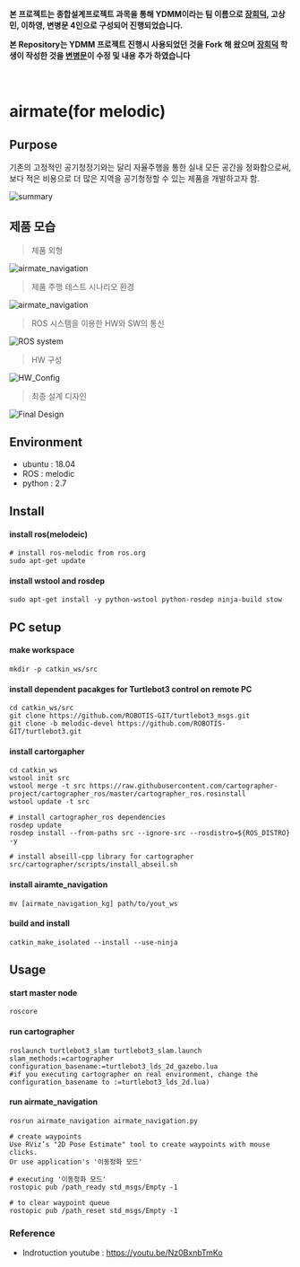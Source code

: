 **본 프로젝트는 종합설계프로젝트 과목을 통해 YDMM이라는 팀 이름으로 [장희덕](https://github.com/Heedeok), 고상민, 이하영, 변병문 4인으로 구성되어 진행되었습니다.**

**본 Repository는 YDMM 프로젝트 진행시 사용되었던 것을 Fork 해 왔으며 [장희덕](https://github.com/Heedeok) 학생이 작성한 것을 [변병문](https://github.com/Byung-moon)이 수정 및 내용 추가 하였습니다**

　
 　
  　
   
# airmate(for melodic)

## Purpose
 기존의 고정적인 공기청정기와는 달리 자율주행을 통한 실내 모든 공간을 정화함으로써, 보다 적은 비용으로 더 많은 지역을 공기청정할 수 있는 제품을 개발하고자 함.
 
 ![summary](readme_images/summary.PNG)


## 제품 모습
> 제품 외형

![airmate_navigation](readme_images/airmate.png "airmate")

> 제품 주행 테스트 시나리오 환경

![airmate_navigation](readme_images/airmate2.png "airmate")



> ROS 시스템을 이용한 HW와 SW의 통신

![ROS system](readme_images/ROS_system.png)

> HW 구성

![HW_Config](readme_images/HW_config.png)

> 최종 설계 디자인

![Final Design](readme_images/Final_Design.png)


## Environment
- ubuntu : 18.04
- ROS : melodic
- python : 2.7

## Install
#### install ros(melodeic)
```
# install ros-melodic from ros.org
sudo apt-get update
```
#### install wstool and rosdep
```
sudo apt-get install -y python-wstool python-rosdep ninja-build stow
```

## PC setup
#### make workspace
```
mkdir -p catkin_ws/src
```

#### install dependent pacakges for Turtlebot3 control on remote PC
```
cd catkin_ws/src
git clone https://github.com/ROBOTIS-GIT/turtlebot3_msgs.git
git clone -b melodic-devel https://github.com/ROBOTIS-GIT/turtlebot3.git
```
#### install cartorgapher
```
cd catkin_ws
wstool init src
wstool merge -t src https://raw.githubusercontent.com/cartographer-project/cartographer_ros/master/cartographer_ros.rosinstall
wstool update -t src

# install cartographer_ros dependencies
rosdep update
rosdep install --from-paths src --ignore-src --rosdistro=${ROS_DISTRO} -y

# install abseill-cpp library for cartographer
src/cartographer/scripts/install_abseil.sh
```
#### install airamte_navigation
```
mv [airmate_navigation_kg] path/to/yout_ws
```
#### build and install
```
catkin_make_isolated --install --use-ninja
```

## Usage
#### start master node
```
roscore
```
#### run cartographer
```
roslaunch turtlebot3_slam turtlebot3_slam.launch slam_methods:=cartographer configuration_basename:=turtlebot3_lds_2d_gazebo.lua
#if you executing cartographer on real environment, change the configuration_basename to :=turtlebot3_lds_2d.lua)
```

#### run airmate_navigation
```
rosrun airmate_navigation airmate_navigation.py

# create waypoints
Use RViz’s "2D Pose Estimate" tool to create waypoints with mouse clicks.
Or use application's '이동정화 모드'

# executing '이동정화 모드'
rostopic pub /path_ready std_msgs/Empty -1

# to clear waypoint queue
rostopic pub /path_reset std_msgs/Empty -1
```

### Reference
- Indrotuction youtube : https://youtu.be/Nz0BxnbTmKo

